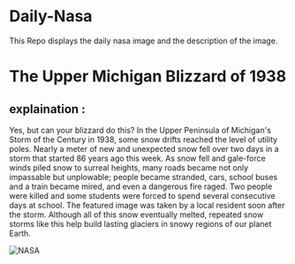 # Daily-Nasa

This Repo displays the daily nasa image and the description of the image.

<!--NASA-->
# The Upper Michigan Blizzard of 1938
## explaination :

Yes, but can your blizzard do this? In the Upper Peninsula of Michigan's Storm of the Century in 1938, some snow drifts reached the level of utility poles. Nearly a meter of new and unexpected snow fell over two days in a storm that started 86 years ago this week.  As snow fell and gale-force winds piled snow to surreal heights, many roads became not only impassable but unplowable; people became stranded, cars, school buses and a train became mired, and even a dangerous fire raged. Two people were killed and some students were forced to spend several consecutive days at school.  The featured image was taken by a local resident soon after the storm. Although all of this snow eventually melted, repeated snow storms like this help build lasting glaciers in snowy regions of our planet Earth.

![NASA](https://apod.nasa.gov/apod/image/2401/snowpoles_brinkman_960.jpg)
<!--/NASA-->